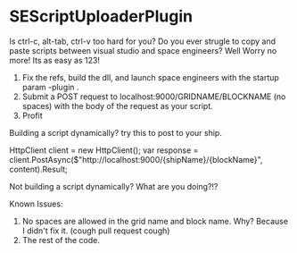 # SEScriptUploaderPlugin

Is ctrl-c, alt-tab, ctrl-v too hard for you? 
Do you ever strugle to copy and paste scripts between visual studio and space engineers?
Well Worry no more! Its as easy as 123!

1) Fix the refs, build the dll, and launch space engineers with the startup param -plugin <ABSOLUTE PATH TO YOUR PLUGIN>.
2) Submit a POST request to localhost:9000/GRIDNAME/BLOCKNAME (no spaces) with the body of the request as your script.
3) Profit

Building a script dynamically? try this to post to your ship.

HttpClient client = new HttpClient();
var response = client.PostAsync($"http://localhost:9000/{shipName}/{blockName}", content).Result;

Not building a script dynamically? What are you doing?!? 

Known Issues:
1) No spaces are allowed in the grid name and block name. Why? Because I didn't fix it. (cough pull request cough)
2) The rest of the code.